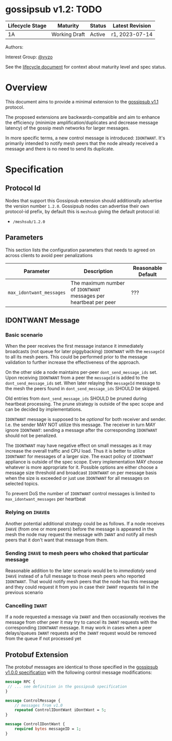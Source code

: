# gossipsub v1.2: TODO

| Lifecycle Stage | Maturity                  | Status | Latest Revision |
|-----------------|---------------------------|--------|-----------------|
| 1A              | Working Draft             | Active | r1, 2023-07-14  |

Authors:

Interest Group: [@vyzo]

[@vyzo]: https://github.com/vyzo

See the [lifecycle document][lifecycle-spec] for context about maturity level and spec status.

[lifecycle-spec]: https://github.com/libp2p/specs/blob/master/00-framework-01-spec-lifecycle.md

# Overview

This document aims to provide a minimal extension to the [gossipsub
v1.1](https://github.com/libp2p/specs/blob/master/pubsub/gossipsub/gossipsub-v1.1.md)
protocol.

The proposed extensions are backwards-compatible and aim to enhance the
efficiency (minimize amplification/duplicates and decrease message latency) of
the gossip mesh networks for larger messages. 

In more specific terms, a new control message is introduced: `IDONTWANT`. It's primarily 
intended to notify mesh peers that the node already received a message and there is no 
need to send its duplicate.

# Specification

## Protocol Id

Nodes that support this Gossipsub extension should additionally advertise the
version number `1.2.0`. Gossipsub nodes can advertise their own protocol-id
prefix, by default this is `meshsub` giving the default protocol id:
- `/meshsub/1.2.0`

## Parameters

This section lists the configuration parameters that needs to agreed on across clients to avoid 
 peer penalizations

| Parameter                | Description                                                      | Reasonable Default |
|--------------------------|------------------------------------------------------------------|--------------|
| `max_idontwant_messages` | The maximum number of `IDONTWANT` messages per heartbeat per peer | ???  |


## IDONTWANT Message

### Basic scenario

When the peer receives the first message instance it immediately broadcasts 
(not queue for later piggybacking) `IDONTWANT` with the `messageId` to all its mesh peers. 
This could be performed prior to the message validation to further increase the effectiveness of the approach.    

On the other side a node maintains per-peer `dont_send_message_ids` set. Upon receiving `IDONTWANT` from 
a peer the `messageId` is added to the `dont_send_message_ids` set. 
When later relaying the `messageId` message to the mesh the peers found in `dont_send_message_ids` SHOULD be skipped. 

Old entries from `dont_send_message_ids` SHOULD be pruned during heartbeat processing. 
The prune strategy is outside of the spec scope and can be decided by implementations.

`IDONTWANT` message is supposed to be _optional_ for both receiver and sender. I.e. the sender MAY NOT utilize 
this message. The receiver in turn MAY ignore `IDONTWANT`: sending a message after the corresponding `IDONTWANT` 
should not be penalized.    

The `IDONTWANT` may have negative effect on small messages as it may increase the overall traffic and CPU load.
Thus it is better to utilize `IDONTWANT` for messages of a larger size.
The exact policy of `IDONTWANT` appliance is outside of the spec scope. Every implementation MAY choose whatever 
is more appropriate for it. Possible options are either choose a message size threshold and broadcast `IDONTWANT`
on per message basis when the size is exceeded or just use `IDONTWANT` for all messages on selected topics.

To prevent DoS the number of `IDONTWANT` control messages is limited to `max_idontwant_messages` per heartbeat  

### Relying on `IHAVE`s

Another potential additional strategy could be as follows. If a node receives `IHAVE` (from one or more peers)
before the message is appeared in the mesh the node may request the message with `IWANT` and notify all mesh 
peers that it don't want that message from them. 

### Sending `IHAVE` to mesh peers who choked that particular message

Reasonable addition to the later scenario would be to _immediately_ send `IHAVE` instead of a full message
to those mesh peers who reported `IDONTWANT`. That would notify mesh peers that the node has this message 
and they could request it from you in case their `IWANT` requests fail in the previous scenario 

### Cancelling `IWANT`

If a node requested a message via `IWANT` and then occasionally receives the message from other peer it may 
try to cancel its `IWANT` requests with the corresponding `IDONTWANT` message. It may work in cases when a
peer delays/queues `IWANT` requests and the `IWANT` request would be removed from the queue if not processed yet

## Protobuf Extension

The protobuf messages are identical to those specified in the [gossipsub v1.0.0
specification](https://github.com/libp2p/specs/blob/master/pubsub/gossipsub/gossipsub-v1.0.md)
with the following  control message modifications:

```protobuf
message RPC {
 // ... see definition in the gossipsub specification
}

message ControlMessage {
    // messages from v1.0
    repeated ControlIDontWant iDontWant = 5;
}

message ControlIDontWant {
    required bytes messageID = 1;
}

```

